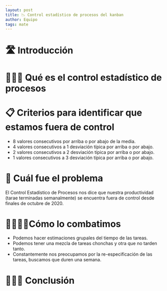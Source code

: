 ```yaml
---
layout: post
title: 📉 Control estadístico de procesos del kanban
author: Equipo
tags: mate
---
```


# 🛣️ Introducción

# 👩🏿‍🏫 Qué es el control estadístico de procesos

# 📋 Criterios para identificar que estamos fuera de control
- 8 valores consecutivos por arriba o por abajo de la media.
- 4 valores consecutivos a 1 desviación típica por arriba o por abajo.
- 2 valores consecutivos a 2 desviación típica por arriba o por abajo.
- 1 valores consecutivos a 3 desviación típica por arriba o por abajo.

# 🙈 Cuál fue el problema
El Control Estadístico de Procesos nos dice que nuestra productividad (tarae terminadas
semanalmente) se encuentra fuera de control desde finales de octubre de 2020.

# 💃🏿🕺🏿Cómo lo combatimos
- Podemos hacer estimaciones grupales del tiempo de las tareas.
- Podemos tener una mezcla de tareas chonchas y otra que no tarden tanto.
- Constantemente nos preocupamos por la re-especificación de las tareas, buscamos que duren una
  semana.

# 👩🏿‍🎓 Conclusión
